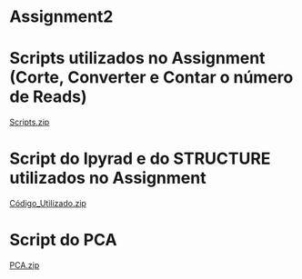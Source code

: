 # Assignment2

# Scripts utilizados no Assignment (Corte, Converter e Contar o número de Reads)
[Scripts.zip](https://github.com/AfonsoVaz1/Assignment2/files/11919501/Scripts.zip)

# Script do Ipyrad e do STRUCTURE utilizados no Assignment
[Código_Utilizado.zip](https://github.com/AfonsoVaz1/Assignment2/files/11919516/Codigo_Utilizado.zip)

# Script do PCA
[PCA.zip](https://github.com/AfonsoVaz1/Assignment2/files/11919524/PCA.zip)

